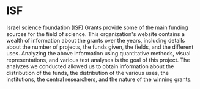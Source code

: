 # ISF

Israel science foundation (ISF) Grants provide some of the main funding sources for the field of science.
This organization's website contains a wealth of information about the grants over the years,
including details about the number of projects, the funds given, the fields, and the different uses.
Analyzing the above information using quantitative methods, visual representations,
and various text analyses is the goal of this project.
The analyzes we conducted allowed us to obtain information about the distribution of the funds,
the distribution of the various uses, the institutions, the central researchers, and the nature of the winning grants.
